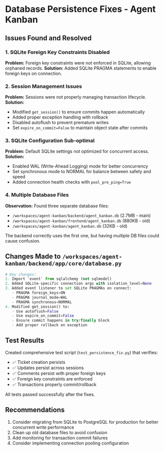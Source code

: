 # Database Persistence Fixes - Agent Kanban

## Issues Found and Resolved

### 1. SQLite Foreign Key Constraints Disabled

**Problem:** Foreign key constraints were not enforced in SQLite, allowing orphaned records.
**Solution:** Added SQLite PRAGMA statements to enable foreign keys on connection.

### 2. Session Management Issues

**Problem:** Sessions were not properly managing transaction lifecycle.
**Solution:**

- Modified `get_session()` to ensure commits happen automatically
- Added proper exception handling with rollback
- Disabled autoflush to prevent premature writes
- Set `expire_on_commit=False` to maintain object state after commits

### 3. SQLite Configuration Sub-optimal

**Problem:** Default SQLite settings not optimized for concurrent access.
**Solution:**

- Enabled WAL (Write-Ahead Logging) mode for better concurrency
- Set synchronous mode to NORMAL for balance between safety and speed
- Added connection health checks with `pool_pre_ping=True`

### 4. Multiple Database Files

**Observation:** Found three separate database files:

- `/workspaces/agent-kanban/backend/agent_kanban.db` (2.7MB - main)
- `/workspaces/agent-kanban/frontend/agent_kanban.db` (880KB - old)
- `/workspaces/agent-kanban/agent_kanban.db` (32KB - old)

The backend correctly uses the first one, but having multiple DB files could cause confusion.

## Changes Made to `/workspaces/agent-kanban/backend/app/core/database.py`

```python
# Key changes:
1. Import `event` from sqlalchemy (not sqlmodel)
2. Added SQLite-specific connection args with isolation_level=None
3. Added event listener to set SQLite PRAGMAs on connect:
   - PRAGMA foreign_keys=ON
   - PRAGMA journal_mode=WAL
   - PRAGMA synchronous=NORMAL
4. Modified get_session() to:
   - Use autoflush=False
   - Use expire_on_commit=False
   - Ensure commit happens in try/finally block
   - Add proper rollback on exception
```

## Test Results

Created comprehensive test script (`test_persistence_fix.py`) that verifies:

- ✅ Ticket creation persists
- ✅ Updates persist across sessions
- ✅ Comments persist with proper foreign keys
- ✅ Foreign key constraints are enforced
- ✅ Transactions properly commit/rollback

All tests passed successfully after the fixes.

## Recommendations

1. Consider migrating from SQLite to PostgreSQL for production for better concurrent write performance
2. Clean up old database files to avoid confusion
3. Add monitoring for transaction commit failures
4. Consider implementing connection pooling configuration
